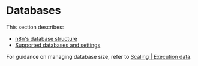 # Databases

This section describes:

* [n8n's database structure](/hosting/databases/structure/)
* [Supported databases and settings](/hosting/databases/supported-databases-settings/)

For guidance on managing database size, refer to [Scaling | Execution data](/hosting/scaling/execution-data/).
